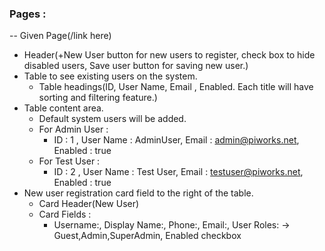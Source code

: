 ### Pages : 
-- Given Page(/link here)
- Header(+New User button for new users to register, check box to hide disabled users, Save user button for saving new user.)
- Table to see existing users on the system.
    - Table headings(ID, User Name, Email , Enabled. Each title will have sorting and filtering feature.)
- Table content area.
    - Default system users will be added. 
    - For Admin User :  
      - ID : 1 , User Name : AdminUser, Email : admin@piworks.net, Enabled : true
    - For Test User :
      - ID : 2 , User Name : Test User, Email : testuser@piworks.net, Enabled : true
- New user registration card field to the right of the table.
  - Card Header(New User)
  - Card Fields : 
    - Username:, Display Name:, Phone:, Email:, User Roles: -> Guest,Admin,SuperAdmin, Enabled checkbox 

